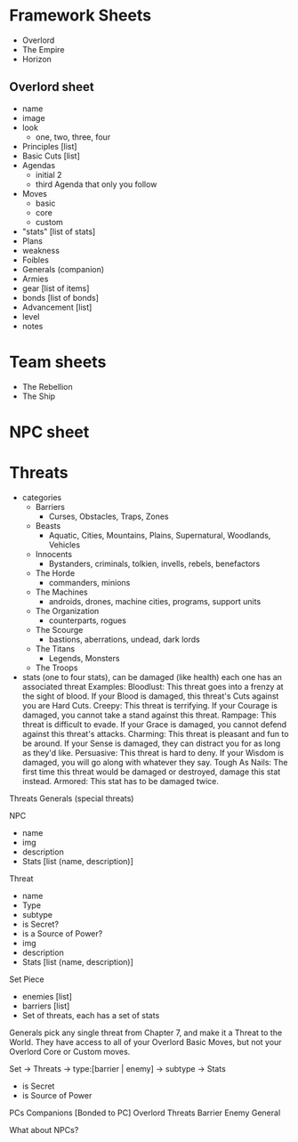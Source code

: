 # Framework Sheets
- Overlord
- The Empire
- Horizon
## Overlord sheet
- name
- image
- look
    - one, two, three, four
- Principles [list]
- Basic Cuts [list]
- Agendas
    - initial 2
    - third Agenda that only you follow
- Moves
    - basic
    - core
    - custom
- "stats" [list of stats]
- Plans
- weakness
- Foibles
- Generals (companion)
- Armies
- gear [list of items]
- bonds [list of bonds]
- Advancement [list]
- level
- notes

# Team sheets
- The Rebellion
- The Ship

# NPC sheet
# Threats
- categories
    - Barriers
        - Curses, Obstacles, Traps, Zones
    - Beasts
        - Aquatic, Cities, Mountains, Plains, Supernatural, Woodlands, Vehicles
    - Innocents
        - Bystanders, criminals, tolkien, invells, rebels, benefactors
    - The Horde
        - commanders, minions
    - The Machines
        - androids, drones, machine cities, programs, support units
    - The Organization
        - counterparts, rogues
    - The Scourge
        - bastions, aberrations, undead, dark lords
    - The Titans
        - Legends, Monsters
    - The Troops
- stats (one to four stats), can be damaged (like health) each one has an associated threat
    Examples: Bloodlust: This threat goes into a frenzy at the sight of blood. If your Blood is damaged, this threat's Cuts against you are Hard Cuts.
        Creepy: This threat is terrifying. If your Courage is damaged, you cannot take a stand against this threat.
        Rampage: This threat is difficult to evade. If your Grace is damaged, you cannot defend against this threat's attacks.
        Charming: This threat is pleasant and fun to be around. If your Sense is damaged, they can distract you for as long as they'd like.
        Persuasive: This threat is hard to deny. If your Wisdom is damaged, you will go along with whatever they say.
        Tough As Nails: The first time this threat would be damaged or destroyed, damage this stat instead.
        Armored: This stat has to be damaged twice.

Threats
Generals (special threats)

NPC
- name
- img
- description
- Stats [list (name, description)]

Threat
- name
- Type
- subtype
- is Secret?
- is a Source of Power?
- img
- description
- Stats [list (name, description)]

Set Piece
- enemies [list]
- barriers [list]
- Set of threats, each has a set of stats

Generals
pick any single threat from Chapter 7, and make it a Threat to the World. They have access to all of your Overlord Basic Moves, but not your Overlord Core or Custom moves.


Set -> Threats -> type:[barrier | enemy] -> subtype -> Stats
- is Secret 
- is Source of Power

PCs
Companions [Bonded to PC]
Overlord
Threats
    Barrier
    Enemy
        General

What about NPCs?
